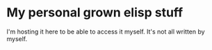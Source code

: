 # My personal grown elisp stuff

I'm hosting it here to be able to access it myself. It's not all written by myself.
